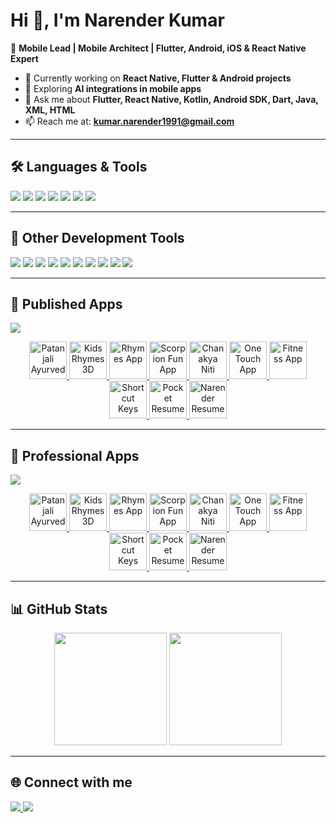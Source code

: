 # Hi 👋, I'm Narender Kumar  


🚀 **Mobile Lead | Mobile Architect | Flutter, Android, iOS & React Native Expert**  


- 🔭 Currently working on **React Native, Flutter & Android projects**  
- 🌱 Exploring **AI integrations in mobile apps**  
- 💬 Ask me about **Flutter, React Native, Kotlin, Android SDK, Dart, Java, XML, HTML**  
- 📫 Reach me at: **kumar.narender1991@gmail.com**  


---


## 🛠️ Languages & Tools  
<p align="left">
  <img src="https://img.shields.io/badge/-Flutter-02569B?logo=flutter&logoColor=white&style=for-the-badge" />
  <img src="https://img.shields.io/badge/-Android-3DDC84?logo=android&logoColor=white&style=for-the-badge" />
  <img src="https://img.shields.io/badge/-Kotlin-0095D5?logo=kotlin&logoColor=white&style=for-the-badge" />
  <img src="https://img.shields.io/badge/-React-61DAFB?logo=react&logoColor=black&style=for-the-badge" />
  <img src="https://img.shields.io/badge/-Java-007396?logo=java&logoColor=white&style=for-the-badge" />
  <img src="https://img.shields.io/badge/-Dart-0175C2?logo=dart&logoColor=white&style=for-the-badge" />
  <img src="https://img.shields.io/badge/-HTML5-E34F26?logo=html5&logoColor=white&style=for-the-badge" />
</p>


---


## 🧰 Other Development Tools  
<p align="left">
  <img src="https://img.shields.io/badge/-Git-F05032?logo=git&logoColor=white&style=for-the-badge" />
  <img src="https://img.shields.io/badge/-Firebase-FFCA28?logo=firebase&logoColor=black&style=for-the-badge" />
  <img src="https://img.shields.io/badge/-Postman-FF6C37?logo=postman&logoColor=white&style=for-the-badge" />
  <img src="https://img.shields.io/badge/-App%20Center-004880?logo=appcenter&logoColor=white&style=for-the-badge" />
  <img src="https://img.shields.io/badge/-Google%20Play-414141?logo=google-play&logoColor=white&style=for-the-badge" />
  <img src="https://img.shields.io/badge/-Next.js-000000?logo=next.js&logoColor=white&style=for-the-badge" />
  <img src="https://img.shields.io/badge/-Xcode-1575F9?logo=xcode&logoColor=white&style=for-the-badge" />
  <img src="https://img.shields.io/badge/-Android%20Studio-3DDC84?logo=android-studio&logoColor=white&style=for-the-badge" />
  <img src="https://img.shields.io/badge/-VS%20Code-007ACC?logo=visual-studio-code&logoColor=white&style=for-the-badge" />
  <img src="https://img.shields.io/badge/-App%20Store-0D96F6?logo=app-store&logoColor=white&style=for-the-badge" />
</p>



---


## 📱 Published Apps  
<p align="left">
  <a href="https://play.google.com/store/apps/dev?id=7175498397695458440" target="_blank">
    <img src="https://img.shields.io/badge/Google%20Play-Visit%20My%20Apps-3DDC84?logo=google-play&logoColor=white&style=for-the-badge" />
  </a>
</p>
 
<p align="center">
  <a href="https://play.google.com/store/apps/details?id=com.babaramdev.patanjaliayurved" target="_blank">
    <img src="https://play-lh.googleusercontent.com/0x7qfqbXxaUS4rDVQWC_8bwdifZ8gxbFYv_R1DBMyPMZscSapxJmIZlWIYnDfzf4WBQF=s512-rw" alt="Patanjali Ayurved" width="60" height="60"/>
  </a>
  <a href="https://play.google.com/store/apps/details?id=com.androidenthusiast.kidzrhymes3d" target="_blank">
    <img src="https://play-lh.googleusercontent.com/45weXkFoH1Gqc9xLhp8Clr8L8-LJY-1ZISxxv2qEQKQ9dxPsm7g2IhaOf4vVNGyWdQ=s512-rw" alt="Kids Rhymes 3D" width="60" height="60"/>
  </a>
  <a href="https://play.google.com/store/apps/details?id=com.scorpionfunapp.rhymes" target="_blank">
    <img src="https://play-lh.googleusercontent.com/gEsGX61mzvsOHJzJM9FcObgZ1AbODaQSBx2N2XSUFrgo1gVaGwTz0hsm9q389geMNmY=s512-rw" alt="Rhymes App" width="60" height="60"/>
  </a>
  <a href="https://play.google.com/store/apps/details?id=com.scorpionfun.main" target="_blank">
    <img src="https://play-lh.googleusercontent.com/7kv24eRUKN2n45zRjLnlyP4pfnkVjZ6ZoAKL4qItcS4H58LnXWOZr8n87vjPa6diCw=s512-rw" alt="Scorpion Fun App" width="60" height="60"/>
  </a>
  <a href="https://play.google.com/store/apps/details?id=com.scorpionfun.chankyaniti" target="_blank">
    <img src="https://play-lh.googleusercontent.com/USRQstG1woyG4oIAB8a1U-xobX_eDrf6Tgzlmo7pXAzy2byI7iBy3RUF-a7TD56xEkSL=s512-rw" alt="Chanakya Niti" width="60" height="60"/>
  </a>
  <a href="https://play.google.com/store/apps/details?id=com.scorpionfun.onetouch" target="_blank">
    <img src="https://play-lh.googleusercontent.com/biLMmEjC0Ro6ld53kUZC1217V1u5KLURmFa9D2wWcGG1gHr4SgA0Ini42jcaLIgs45Y=s512-rw" alt="One Touch App" width="60" height="60"/>
  </a>
  <a href="https://play.google.com/store/apps/details?id=com.scorpionfun.fitnessapp" target="_blank">
    <img src="https://play-lh.googleusercontent.com/kRS-wSEc1-zKFz_1k5VJuaTryKFaH4ByZZ4AYNEKPKN1Pcc9j1VwDvx1odoE1gfDVqM=s512-rw" alt="Fitness App" width="60" height="60"/>
  </a>
  <a href="https://play.google.com/store/apps/details?id=com.scorpion.shortcutkeys" target="_blank">
    <img src="https://play-lh.googleusercontent.com/T5pu_I9OpEYFkZnyoOSDsXWw7Wg5tstVavCt8S2dD0HEj4Po0JdXAamXpYibIu6W1kw=s512-rw" alt="Shortcut Keys" width="60" height="60"/>
  </a>
  <a href="https://play.google.com/store/apps/details?id=com.scorpionfun.pocket.resume" target="_blank">
    <img src="https://play-lh.googleusercontent.com/dVasF8FYNklhcD1uVhp40R2AR31Pq_97hjzt-G9RN7uFp8w-QQvxsoKwTU3kc8FKRA=s512-rw" alt="Pocket Resume" width="60" height="60"/>
  </a>
  <a href="https://play.google.com/store/apps/details?id=com.narenderResume.androiddeveloper" target="_blank">
    <img src="https://play-lh.googleusercontent.com/rhqGtCzjvGP-5KDJQhvCIMUfl-u8fj90p7pn3TOKaI_LrWWxoemIqExPms9eYH81_4U=s512-rw" alt="Narender Resume" width="60" height="60"/>
  </a>
</p>


---


## 📱 Professional Apps  
<p align="left">
  <a href="https://play.google.com/store/apps/dev?id=7175498397695458440" target="_blank">
    <img src="https://img.shields.io/badge/Google%20Play-Visit%20My%20Apps-3DDC84?logo=google-play&logoColor=white&style=for-the-badge" />
  </a>
</p>
 
<p align="center">
  <a href="https://play.google.com/store/apps/details?id=com.yas.app" target="_blank">
    <img src="https://play-lh.googleusercontent.com/YhVOvZQgpKztfqwNX4SpmjHRj0Q2t8Sk5EWJXDfmivK_F1cHXzI6_tMt0FYsUik18xk=w240-h480-rw" alt="Patanjali Ayurved" width="60" height="60"/>
  </a>
  <a href="https://play.google.com/store/apps/details?id=com.ethara.ymc" target="_blank">
    <img src="https://play-lh.googleusercontent.com/TYVwNsx_aLXXNeiVNf7_GhYrRfX0XiJd8p3TVwSmxjkXlJd56u1iFHNBPXCwmMOMAA=w240-h480-rw" alt="Kids Rhymes 3D" width="60" height="60"/>
  </a>
  <a href="https://play.google.com/store/apps/details?id=hk.easyvan.app.client&hl=en" target="_blank">
    <img src="https://play-lh.googleusercontent.com/bXY15bfOMlPZms1C8tOBtdqKi-TCTrDRPPYTD8HhKb1xZs5YRi1OAFDF2NVFiPB7q0E=s94-rw" alt="Rhymes App" width="60" height="60"/>
  </a>
  <a href="https://play.google.com/store/search?q=carrefour&c=apps&hl=en" target="_blank">
    <img src="https://play-lh.googleusercontent.com/MWadEoaHru4kzqyGIxnkftmdvwa-Np4LKRb3zf2PEiyo7ByXAGoGJG0Sa2EdFPlnnVLf=w240-h480-rw" alt="Scorpion Fun App" width="60" height="60"/>
  </a>
  <a href="https://play.google.com/store/apps/details?id=com.BanqueMisr.MobileBanking" target="_blank">
    <img src="https://play-lh.googleusercontent.com/wv5fhYM6RIlQU2fCHyDkjzMh1hfzwe9ekjjgtyWkhZfg1WUGgL4eWRRTRb5Dk0NMW6I=w240-h480-rw" alt="Chanakya Niti" width="60" height="60"/>
  </a>
  <a href="https://play.google.com/store/apps/details?id=com.overstock&hl=en" target="_blank">
    <img src="https://play-lh.googleusercontent.com/takp3RiBbHOdLLK_cuVmSH3L30ZlWlnLrVWjbifaYvwN7kQ-mCCtyNnjADr-8rqnrQ=w240-h480-rw" alt="One Touch App" width="60" height="60"/>
  </a>
  <a href="https://play.google.com/store/apps/details?id=com.klout.app&hl=en" target="_blank">
    <img src="https://play-lh.googleusercontent.com/s4K5ondigc2KjX-FnYWPfTkKJVE4cwQLTrS6bsmlRtz3M7raTgepwzgqZz1iipXn5So=w240-h480-rw" alt="Fitness App" width="60" height="60"/>
  </a>
  <a href="https://play.google.com/store/apps/details?id=com.timesgroup.timesjobs&hl=en" target="_blank">
    <img src="https://play-lh.googleusercontent.com/wWZb9jUQDdOzyw_FZYdBFs63Na1XnlEa5w2SROfnOmd_yiHD_1DsgDcj3MZQCpDVl49F=w240-h480-rw" alt="Shortcut Keys" width="60" height="60"/>
  </a>
  <a href="https://play.google.com/store/apps/details?id=com.hirecalling&hl=en" target="_blank">
    <img src="https://play-lh.googleusercontent.com/6NqjzU1gpd9ijOocxcUEhb1QoRhD8tj6PKur5r5bi5cxPWaic85IjBwi17hIbL8-sOY6=w240-h480-rw" alt="Pocket Resume" width="60" height="60"/>
  </a>
  <a href="https://play.google.com/store/apps/details?id=com.timesgroup.techgig&hl=en" target="_blank">
    <img src="https://play-lh.googleusercontent.com/iip5q-oY0eR0NCmMqOrnwg_EvkhFy2uWeLNpWAZFh6ygyUtnhZ6XlIuSGpUJ8Fp9bQ=s48-rw" alt="Narender Resume" width="60" height="60"/>
  </a>
</p>

---


## 📊 GitHub Stats  
<p align="center">
  <img src="https://github-readme-stats.vercel.app/api?username=mady1991&show_icons=true&theme=tokyonight&hide_border=true" height="180" />
  <img src="https://github-readme-stats.vercel.app/api/top-langs/?username=mady1991&layout=compact&theme=tokyonight&hide_border=true" height="180" />
</p>


---


## 🌐 Connect with me  
<p align="left">
  <a href="https://www.linkedin.com/in/narender-kumar-6727aa48/" target="_blank">
    <img src="https://img.shields.io/badge/LinkedIn-blue?logo=linkedin&logoColor=white&style=for-the-badge" />
  </a>
  <a href="mailto:kumar.narender1991@gmail.com">
    <img src="https://img.shields.io/badge/Email-D14836?logo=gmail&logoColor=white&style=for-the-badge" />
  </a>
</p>
